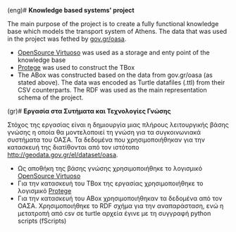 (eng)# **Knowledge based systems' project**

The main purpose of the project is to create a fully functional knowledge base which models the transport system of Athens.
The data that was used in the project was fethed by [gov.gr/oasa](http://geodata.gov.gr/el/dataset/oasa).

* [OpenSource Virtuoso](http://vos.openlinksw.com/owiki/wiki/VOS) was used as a storage and enty point of the knowledge base
* [Protege](https://protege.stanford.edu/) was used to construct the TBox
* The ABox was constructed based on the data from gov.gr/oasa (as stated above). The data was encoded as Turtle datafiles (.ttl) from
their CSV counterparts. The RDF was used as the main representation schema of the project.

(gr)# **Εργασία στα Συτήματα και Τεχνολογίες Γνώσης**

Στόχος της εργασίας είναι η δημιουργία μιας πλήρους λειτουργικής βάσης γνώσης η οποία θα μοντελοποιεί τη γνώση για τα συγκοινωνιακά συστήματα του ΟΑΣΑ. 
Τα δεδομένα που χρησιμοποιήθηκαν για την κατασκευή της διατίθονται από τον ιστότοπο http://geodata.gov.gr/el/dataset/oasa.

* Ως αποθήκη της βάσης γνώσης χρησιμοπoιήθηκε το λογισμικό [OpenSource Virtuoso](http://vos.openlinksw.com/owiki/wiki/VOS)
* Για την κατασκευή του TBox της εργασίας χρησιμοποιήθηκε το λογισμικό [Protege](https://protege.stanford.edu/)
* Για την κατασκευή του ABox χρησιμοποιήθηκαν τα δεδομένα από τον ΟΑΣΑ. Χρησιμοποιήθηκε το RDF σχήμα για την αναπαράσταση, ενώ 
η μετατροπή από csv σε turtle αρχεία έγινε με τη συγγραφή python scripts (fScripts)

